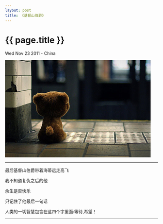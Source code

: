 ```yaml
---
layout: post
title: 《基督山伯爵》
---
```


{{ page.title }}
================

<p class="meta">Wed Nov 23 2011 - China</p>
<p> <img src="/images/2011-11-23.jpg" alt=""> </p>
<hr />

<p>最后基督山伯爵带着海蒂远走高飞</p>

<p>我不知道复仇之后的他</p>

<p>余生是否快乐</p>

<p>只记住了他最后一句话</p>

<p>人类的一切智慧包含在这四个字里面:等待,希望！</p>

<hr />
